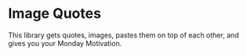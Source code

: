 # Image Quotes
This library gets quotes, images, pastes them on top of each other, and gives you your Monday Motivation.